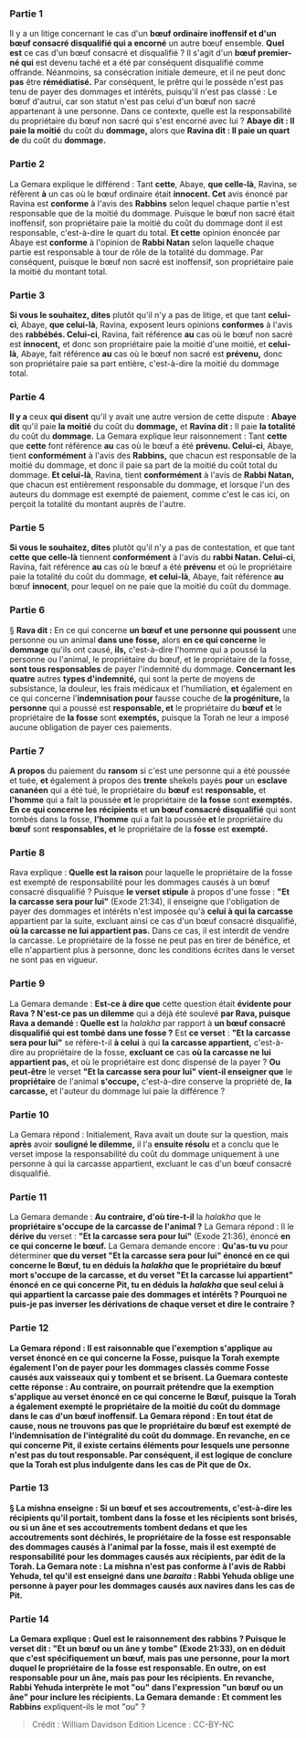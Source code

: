 
### Partie 1
Il y a un litige concernant le cas d'un <b>bœuf ordinaire inoffensif et d'un bœuf consacré disqualifié qui a encorné</b> un autre bœuf ensemble. <b>Quel est</b> ce cas d'un bœuf consacré et disqualifié ? Il s'agit d'un <b>bœuf premier-né qui</b> est devenu taché et a été par conséquent disqualifié comme offrande. Néanmoins, sa consécration initiale demeure, et il ne peut donc <b>pas</b> être <b>rémédiatisé.</b> Par conséquent, le prêtre qui le possède n'est pas tenu de payer des dommages et intérêts, puisqu'il n'est pas classé : Le bœuf d'autrui, car son statut n'est pas celui d'un bœuf non sacré appartenant à une personne. Dans ce contexte, quelle est la responsabilité du propriétaire du bœuf non sacré qui s'est encorné avec lui ? <b>Abaye dit : Il paie la moitié</b> du coût du <b>dommage,</b> alors que <b>Ravina dit : Il paie un quart de</b> du coût du <b>dommage.</b>

### Partie 2
La Gemara explique le différend : Tant <b>cette</b>, Abaye, <b>que celle-là</b>, Ravina, se réfèrent <b>à</b> un cas où le bœuf ordinaire était <b>innocent. Cet</b> avis énoncé par Ravina est <b>conforme</b> à l'avis des <b>Rabbins</b> selon lequel chaque partie n'est responsable que de la moitié du dommage. Puisque le bœuf non sacré était inoffensif, son propriétaire paie la moitié du coût du dommage dont il est responsable, c'est-à-dire le quart du total. <b>Et cette</b> opinion énoncée par Abaye est <b>conforme</b> à l'opinion de <b>Rabbi Natan</b> selon laquelle chaque partie est responsable à tour de rôle de la totalité du dommage. Par conséquent, puisque le bœuf non sacré est inoffensif, son propriétaire paie la moitié du montant total.

### Partie 3
<b>Si vous le souhaitez, dites</b> plutôt qu'il n'y a pas de litige, et que tant <b>celui-ci</b>, Abaye, <b>que celui-là</b>, Ravina, exposent leurs opinions <b>conformes</b> à l'avis des <b>rabbébés. Celui-ci</b>, Ravina, fait référence <b>au</b> cas où le bœuf non sacré est <b>innocent,</b> et donc son propriétaire paie la moitié d'une moitié, et <b>celui-là</b>, Abaye, fait référence <b>au</b> cas où le bœuf non sacré est <b>prévenu,</b> donc son propriétaire paie sa part entière, c'est-à-dire la moitié du dommage total.

### Partie 4
<b>Il y a</b> ceux <b>qui disent</b> qu'il y avait une autre version de cette dispute : <b>Abaye dit</b> qu'il paie <b>la moitié</b> du coût du <b>dommage,</b> et <b>Ravina dit :</b> Il paie <b>la totalité</b> du coût du <b>dommage.</b> La Gemara explique leur raisonnement : Tant <b>cette</b> que <b>cette</b> font référence <b>au</b> cas où le bœuf a été <b>prévenu. Celui-ci</b>, Abaye, tient <b>conformément</b> à l'avis des <b>Rabbins,</b> que chacun est responsable de la moitié du dommage, et donc il paie sa part de la moitié du coût total du dommage. <b>Et celui-là</b>, Ravina, tient <b>conformément</b> à l'avis de <b>Rabbi Natan,</b> que chacun est entièrement responsable du dommage, et lorsque l'un des auteurs du dommage est exempté de paiement, comme c'est le cas ici, on perçoit la totalité du montant auprès de l'autre.

### Partie 5
<b>Si vous le souhaitez, dites</b> plutôt qu'il n'y a pas de contestation, et que tant <b>cette</b> <b>que celle-là</b> tiennent <b>conformément</b> à l'avis du <b>rabbi Natan. Celui-ci</b>, Ravina, fait référence <b>au</b> cas où le bœuf a été <b>prévenu</b> et où le propriétaire paie la totalité du coût du dommage, <b>et celui-là</b>, Abaye, fait référence <b>au</b> bœuf <b>innocent</b>, pour lequel on ne paie que la moitié du coût du dommage.

### Partie 6
§ <b>Rava dit :</b> En ce qui concerne <b>un bœuf et une personne qui poussent</b> une personne ou un animal <b>dans une fosse,</b> alors <b>en ce qui concerne</b> le <b>dommage</b> qu'ils ont causé, <b>ils,</b> c'est-à-dire l'homme qui a poussé la personne ou l'animal, le propriétaire du bœuf, et le propriétaire de la fosse, <b>sont tous responsables</b> de payer l'indemnité du dommage. <b>Concernant les quatre</b> autres <b>types d'indemnité,</b> qui sont la perte de moyens de subsistance, la douleur, les frais médicaux et l'humiliation, <b>et</b> également en ce qui concerne l'<b>indemnisation pour</b> fausse couche de <b>la progéniture, </b> la <b>personne</b> qui a poussé est <b>responsable, et</b> le propriétaire du <b>bœuf et</b> le propriétaire de <b>la fosse</b> sont <b>exemptés,</b> puisque la Torah ne leur a imposé aucune obligation de payer ces paiements.

### Partie 7
<b>A propos</b> du paiement du <b>ransom</b> si c'est une personne qui a été poussée et tuée, <b>et</b> également à propos des <b>trente</b> shekels payés <b>pour</b> un <b>esclave cananéen</b> qui a été tué, le propriétaire du <b>bœuf</b> est <b>responsable,</b> et <b>l'homme</b> qui a fait la poussée <b>et</b> le propriétaire de <b>la fosse</b> sont <b>exemptés. En ce qui concerne les récipients</b> et <b>un bœuf consacré disqualifié</b> qui sont tombés dans la fosse, <b>l'homme</b> qui a fait la poussée <b>et</b> le propriétaire du <b>bœuf</b> sont <b>responsables, et</b> le propriétaire de la <b>fosse</b> est <b>exempté.</b>

### Partie 8
Rava explique : <b>Quelle est la raison</b> pour laquelle le propriétaire de la fosse est exempté de responsabilité pour les dommages causés à un bœuf consacré disqualifié ? Puisque <b>le verset stipule</b> à propos d'une fosse : <b>"Et la carcasse sera pour lui"</b> (Exode 21:34), il enseigne que l'obligation de payer des dommages et intérêts n'est imposée qu'à <b>celui à qui la carcasse</b> appartient par la suite,</b> excluant ainsi ce</b> cas d'un bœuf consacré disqualifié, <b>où la carcasse ne lui appartient pas.</b> Dans ce cas, il est interdit de vendre la carcasse. Le propriétaire de la fosse ne peut pas en tirer de bénéfice, et elle n'appartient plus à personne, donc les conditions écrites dans le verset ne sont pas en vigueur.

### Partie 9
La Gemara demande : <b>Est-ce à dire que</b> cette question était <b>évidente pour Rava ? N'est-ce pas un dilemme</b> qui a déjà été soulevé <b>par Rava, puisque Rava a demandé : Quelle est</b> la <i>halakha</i> par rapport à <b>un bœuf consacré disqualifié qui est tombé dans une fosse ?</b> Est <b>ce verset</b> : <b>"Et la carcasse sera pour lui"</b> se réfère-t-il <b>à celui</b> à qui <b>la carcasse appartient,</b> c'est-à-dire au propriétaire de la fosse, <b>excluant ce</b> cas <b>où la carcasse ne lui appartient pas,</b> et où le propriétaire est donc dispensé de la payer ? <b>Ou peut-être</b> le verset <b>"Et la carcasse sera pour lui" vient-il enseigner que</b> le <b>propriétaire</b> de l'animal <b>s'occupe,</b> c'est-à-dire conserve la propriété de, <b>la carcasse,</b> et l'auteur du dommage lui paie la différence ?

### Partie 10
La Gemara répond : Initialement, Rava avait un doute sur la question, mais <b>après</b> avoir <b>souligné le dilemme,</b> il l'a <b>ensuite résolu</b> et a conclu que le verset impose la responsabilité du coût du dommage uniquement à une personne à qui la carcasse appartient, excluant le cas d'un bœuf consacré disqualifié.

### Partie 11
La Gemara demande : <b>Au contraire, d'où tire-t-il</b> la <i>halakha</i> que le <b>propriétaire s'occupe de la carcasse de l'animal ?</b> La Gemara répond : Il le <b>dérive du</b> verset : <b>"Et la carcasse sera pour lui"</b> (Exode 21:36), énoncé <b>en ce qui concerne le bœuf.</b> La Gemara demande encore : <b>Qu'as-tu vu</b> pour déterminer <b>que du verset <b>"Et la carcasse sera pour lui"</b> énoncé <b>en ce qui concerne le Bœuf, tu en déduis</b> la <i>halakha</i> que <b>le propriétaire</b> du bœuf mort <b>s'occupe de la carcasse, </b> et du verset <b>"Et la carcasse lui appartient"</b> énoncé <b>en ce qui concerne Pit, tu en déduis</b> la <i>halakha</i> que seul <b>celui à qui appartient la carcasse</b> paie des dommages et intérêts ? Pourquoi ne puis-je pas <b>inverser</b> les dérivations de chaque verset et dire le contraire ?

### Partie 12
La Gemara répond : Il <b>est raisonnable</b> que l'<b>exemption</b> s'applique au verset énoncé <b>en ce qui concerne la Fosse, puisque</b> la Torah <b>exempte également</b> l'on de payer pour les dommages classés comme Fosse causés aux <b>vaisseaux</b> qui y tombent et se brisent. La Guemara conteste cette réponse : <b>Au contraire,</b> on pourrait prétendre que la <b>exemption</b> s'applique au verset énoncé <b>en ce qui concerne le Bœuf, puisque</b> la Torah a également <b>exempté</b> le propriétaire de <b>la moitié</b> du coût du <b>dommage</b> dans le cas d'un bœuf inoffensif. La Gemara répond : <b>En tout état de cause, nous ne trouvons pas</b> que le propriétaire du bœuf est exempté de l'indemnisation de <b>l'intégralité</b> du coût du <b>dommage.</b> En revanche, en ce qui concerne Pit, il existe certains éléments pour lesquels une personne n'est pas du tout responsable. Par conséquent, il est logique de conclure que la Torah est plus indulgente dans les cas de Pit que de Ox.

### Partie 13
§ La mishna enseigne : Si <b>un bœuf et ses accoutrements,</b> c'est-à-dire les récipients qu'il portait, <b>tombent dans</b> la fosse <b>et</b> les récipients <b>sont brisés,</b> ou si un âne et ses accoutrements tombent dedans et que les accoutrements sont déchirés, le propriétaire de la fosse est responsable des dommages causés à l'animal par la fosse, mais il est exempté de responsabilité pour les dommages causés aux récipients, par édit de la Torah. La Gemara note : <b>La mishna n'est pas conforme</b> à l'avis de <b>Rabbi Yehuda, tel qu'il est enseigné</b> dans une <i>baraita</i> : <b>Rabbi Yehuda oblige</b> une personne à payer <b>pour les dommages</b> causés <b>aux navires dans</b> les cas de <b>Pit.</b>

### Partie 14
La Gemara explique : <b>Quel est le raisonnement des rabbins ? Puisque le verset dit : "Et un bœuf ou un âne y tombe"</b> (Exode 21:33), on en déduit que c'est spécifiquement <b>un bœuf, mais pas une personne,</b> pour la mort duquel le propriétaire de la fosse est responsable. En outre, on est responsable pour <b>un âne, mais pas pour les récipients.</b> En revanche, <b>Rabbi Yehuda</b> interprète le mot <b>"ou"</b> dans l'expression "un bœuf ou un âne" <b>pour inclure les récipients.</b> La Gemara demande : <b>Et</b> comment les Rabbins</b> expliquent-ils le mot "ou" ?

>Crédit : William Davidson Edition
>Licence : CC-BY-NC
